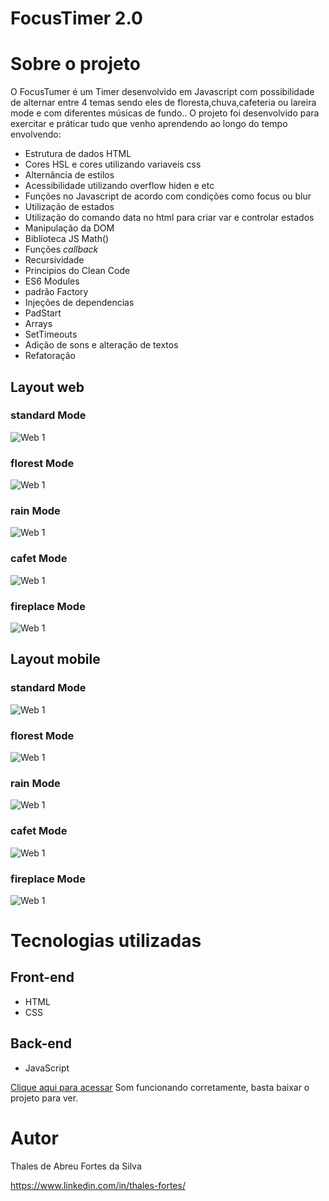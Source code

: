 # FocusTimer 2.0

# Sobre o projeto

O FocusTumer é um Timer desenvolvido em Javascript com possibilidade de alternar entre 4 temas sendo eles de floresta,chuva,cafeteria ou lareira mode e com diferentes músicas de fundo..
O projeto foi desenvolvido para exercitar e práticar tudo que venho aprendendo ao longo do tempo envolvendo:
- Estrutura de dados HTML
- Cores HSL e cores utilizando variaveis css
- Alternância de estilos
- Acessibilidade utilizando overflow hiden e etc
- Funções no Javascript de acordo com condições como focus ou blur
- Utilização de estados
- Utilização do comando data no html para criar var e controlar estados
- Manipulação da DOM
- Biblioteca JS Math()
- Funções *callback*
- Recursividade
- Principios do Clean Code
- ES6 Modules
- padrão Factory
- Injeções de dependencias
- PadStart
- Arrays
- SetTimeouts
- Adição de sons e alteração de textos
- Refatoração

## Layout web

###  standard Mode
![Web 1](https://github.com/ThalesFortes/FocusTimer-2.0/blob/main/src/printThemes/padrao.png)

###   florest Mode
![Web 1](https://github.com/ThalesFortes/FocusTimer-2.0/blob/main/src/printThemes/florest.png)

###  rain Mode
![Web 1](https://github.com/ThalesFortes/FocusTimer-2.0/blob/main/src/printThemes/rain.png)

###   cafet Mode
![Web 1](https://github.com/ThalesFortes/FocusTimer-2.0/blob/main/src/printThemes/cafet.png)

###  fireplace Mode
![Web 1](https://github.com/ThalesFortes/FocusTimer-2.0/blob/main/src/printThemes/fireplace.png)

## Layout mobile

###  standard Mode
![Web 1](https://github.com/ThalesFortes/FocusTimer-2.0/blob/main/src/printThemes/padraoMobile.png)

###   florest Mode
![Web 1](https://github.com/ThalesFortes/FocusTimer-2.0/blob/main/src/printThemes/florestMobile.png)

###  rain Mode
![Web 1](https://github.com/ThalesFortes/FocusTimer-2.0/blob/main/src/printThemes/rainMobile.png)

###   cafet Mode
![Web 1](https://github.com/ThalesFortes/FocusTimer-2.0/blob/main/src/printThemes/cafetMobile.png)

###  fireplace Mode
![Web 1](https://github.com/ThalesFortes/FocusTimer-2.0/blob/main/src/printThemes/fireplaceMobile.png)

# Tecnologias utilizadas

## Front-end
- HTML 
- CSS

## Back-end
- JavaScript

[Clique aqui para acessar](https://thalesfortes.github.io/FocusTimer-2.0/)
Som funcionando corretamente, basta baixar o projeto para ver.

# Autor

Thales de Abreu Fortes da Silva

https://www.linkedin.com/in/thales-fortes/
